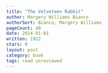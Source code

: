 ```yaml
---
title: "The Velveteen Rabbit"
author: Margery Williams Bianco
authorSort: Bianco, Margery Williams
pageCount: 40
date: 2014-01-01
written: 1922
stars: 0
layout: post
category: book
tags: read unreviewed
---
```


